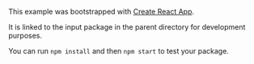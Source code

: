 This example was bootstrapped with [Create React App](https://github.com/facebook/create-react-app).

It is linked to the input package in the parent directory for development purposes.

You can run `npm install` and then `npm start` to test your package.
